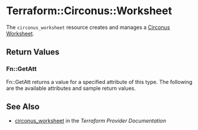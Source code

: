 # Terraform::Circonus::Worksheet

The ``circonus_worksheet`` resource creates and manages a
[Circonus Worksheet](https://login.circonus.com/resources/api/calls/worksheet).

## Return Values

### Fn::GetAtt

Fn::GetAtt returns a value for a specified attribute of this type. The following are the available attributes and sample return values.

## See Also

* [circonus_worksheet](https://www.terraform.io/docs/providers/circonus/r/worksheet.html) in the _Terraform Provider Documentation_